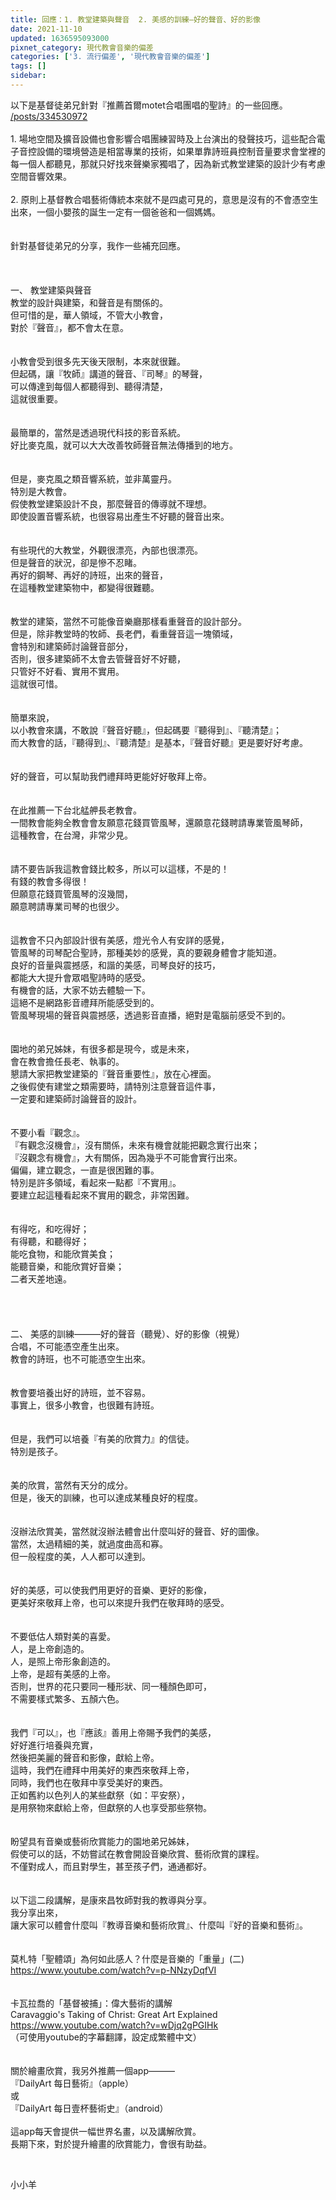 ```yaml
---
title: 回應：1. 教堂建築與聲音  2. 美感的訓練—好的聲音、好的影像
date: 2021-11-10
updated: 1636595093000
pixnet_category: 現代教會音樂的偏差
categories: ['3. 流行偏差', '現代教會音樂的偏差']
tags: []
sidebar: 
---
```


<div>以下是基督徒弟兄針對『推薦首爾motet合唱團唱的聖詩』的一些回應。</div>
<a href="/posts/334530972" target="_blank">/posts/334530972</a>
<div> </div>
<div>1. 場地空間及擴音設備也會影響合唱團練習時及上台演出的發聲技巧，這些配合電子音控設備的環境營造是相當專業的技術，如果單靠詩班員控制音量要求會堂裡的每一個人都聽見，那就只好找來聲樂家獨唱了，因為新式教堂建築的設計少有考慮空間音響效果。</div>
<div> </div>
<div>2. 原則上基督教合唱藝術傳統本來就不是四處可見的，意思是沒有的不會憑空生出來，一個小嬰孩的誕生一定有一個爸爸和一個媽媽。</div>
<div> </div>
<div> </div>
<div>針對基督徒弟兄的分享，我作一些補充回應。</div>
<div> </div>
<div> </div>
<div> </div>
<div>一、<span style="white-space:pre"> </span>教堂建築與聲音</div>
<div>教堂的設計與建築，和聲音是有關係的。</div>
<div>但可惜的是，華人領域，不管大小教會，</div>
<div>對於『聲音』，都不會太在意。</div>
<div> </div>
<div> </div>
<div>小教會受到很多先天後天限制，本來就很難。</div>
<div>但起碼，讓『牧師』講道的聲音、『司琴』的琴聲，</div>
<div>可以傳達到每個人都聽得到、聽得清楚，</div>
<div>這就很重要。</div>
<div> </div>
<div> </div>
<div>最簡單的，當然是透過現代科技的影音系統。</div>
<div>好比麥克風，就可以大大改善牧師聲音無法傳播到的地方。</div>
<div> </div>
<div> </div>
<div>但是，麥克風之類音響系統，並非萬靈丹。</div>
<div>特別是大教會。</div>
<div>假使教堂建築設計不良，那麼聲音的傳導就不理想。</div>
<div>即使設置音響系統，也很容易出產生不好聽的聲音出來。</div>
<div> </div>
<div> </div>
<div>有些現代的大教堂，外觀很漂亮，內部也很漂亮。</div>
<div>但是聲音的狀況，卻是慘不忍睹。</div>
<div>再好的鋼琴、再好的詩班，出來的聲音，</div>
<div>在這種教堂建築物中，都變得很難聽。</div>
<div> </div>
<div> </div>
<div>教堂的建築，當然不可能像音樂廳那樣看重聲音的設計部分。</div>
<div>但是，除非教堂時的牧師、長老們，看重聲音這一塊領域，</div>
<div>會特別和建築師討論聲音部分，</div>
<div>否則，很多建築師不太會去管聲音好不好聽，</div>
<div>只管好不好看、實用不實用。</div>
<div>這就很可惜。</div>
<div> </div>
<div> </div>
<div>簡單來說，</div>
<div>以小教會來講，不敢說『聲音好聽』，但起碼要『聽得到』、『聽清楚』；</div>
<div>而大教會的話，『聽得到』、『聽清楚』是基本，『聲音好聽』更是要好好考慮。</div>
<div> </div>
<div> </div>
<div>好的聲音，可以幫助我們禮拜時更能好好敬拜上帝。</div>
<div> </div>
<div> </div>
<div>在此推薦一下台北艋舺長老教會。</div>
<div>一間教會能夠全教會會友願意花錢買管風琴，還願意花錢聘請專業管風琴師，</div>
<div>這種教會，在台灣，非常少見。</div>
<div> </div>
<div> </div>
<div>請不要告訴我這教會錢比較多，所以可以這樣，不是的！</div>
<div>有錢的教會多得很！</div>
<div>但願意花錢買管風琴的沒幾間，</div>
<div>願意聘請專業司琴的也很少。</div>
<div> </div>
<div> </div>
<div>這教會不只內部設計很有美感，燈光令人有安詳的感覺，</div>
<div>管風琴的司琴配合聖詩，那種美妙的感覺，真的要親身體會才能知道。</div>
<div>良好的音量與震撼感，和諧的美感，司琴良好的技巧，</div>
<div>都能大大提升會眾唱聖詩時的感受。</div>
<div>有機會的話，大家不妨去體驗一下。</div>
<div>這絕不是網路影音禮拜所能感受到的。</div>
<div>管風琴現場的聲音與震撼感，透過影音直播，絕對是電腦前感受不到的。</div>
<div> </div>
<div> </div>
<div>園地的弟兄姊妹，有很多都是現今，或是未來，</div>
<div>會在教會擔任長老、執事的。</div>
<div>懇請大家把教堂建築的『聲音重要性』，放在心裡面。</div>
<div>之後假使有建堂之類需要時，請特別注意聲音這件事，</div>
<div>一定要和建築師討論聲音的設計。</div>
<div> </div>
<div> </div>
<div>不要小看『觀念』。</div>
<div>『有觀念沒機會』，沒有關係，未來有機會就能把觀念實行出來；</div>
<div>『沒觀念有機會』，大有關係，因為幾乎不可能會實行出來。</div>
<div>偏偏，建立觀念，一直是很困難的事。</div>
<div>特別是許多領域，看起來一點都『不實用』。</div>
<div>要建立起這種看起來不實用的觀念，非常困難。</div>
<div> </div>
<div> </div>
<div>有得吃，和吃得好；</div>
<div>有得聽，和聽得好；</div>
<div>能吃食物，和能欣賞美食；</div>
<div>能聽音樂，和能欣賞好音樂；</div>
<div>二者天差地遠。</div>
<div> </div>
<div> </div>
<div> </div>
<div> </div>
<div>二、<span style="white-space:pre"> </span>美感的訓練———好的聲音（聽覺）、好的影像（視覺）</div>
<div>合唱，不可能憑空產生出來。</div>
<div>教會的詩班，也不可能憑空生出來。</div>
<div> </div>
<div> </div>
<div>教會要培養出好的詩班，並不容易。</div>
<div>事實上，很多小教會，也很難有詩班。</div>
<div> </div>
<div> </div>
<div>但是，我們可以培養『有美的欣賞力』的信徒。</div>
<div>特別是孩子。</div>
<div> </div>
<div> </div>
<div>美的欣賞，當然有天分的成分。</div>
<div>但是，後天的訓練，也可以達成某種良好的程度。</div>
<div> </div>
<div> </div>
<div>沒辦法欣賞美，當然就沒辦法體會出什麼叫好的聲音、好的圖像。</div>
<div>當然，太過精細的美，就過度曲高和寡。</div>
<div>但一般程度的美，人人都可以達到。</div>
<div> </div>
<div> </div>
<div>好的美感，可以使我們用更好的音樂、更好的影像，</div>
<div>更美好來敬拜上帝，也可以來提升我們在敬拜時的感受。</div>
<div> </div>
<div> </div>
<div>不要低估人類對美的喜愛。</div>
<div>人，是上帝創造的。</div>
<div>人，是照上帝形象創造的。</div>
<div>上帝，是超有美感的上帝。</div>
<div>否則，世界的花只要同一種形狀、同一種顏色即可，</div>
<div>不需要樣式繁多、五顏六色。</div>
<div> </div>
<div> </div>
<div>我們『可以』，也『應該』善用上帝賜予我們的美感，</div>
<div>好好進行培養與充實，</div>
<div>然後把美麗的聲音和影像，獻給上帝。</div>
<div>這時，我們在禮拜中用美好的東西來敬拜上帝，</div>
<div>同時，我們也在敬拜中享受美好的東西。</div>
<div>正如舊約以色列人的某些獻祭（如：平安祭），</div>
<div>是用祭物來獻給上帝，但獻祭的人也享受那些祭物。</div>
<div> </div>
<div> </div>
<div>盼望具有音樂或藝術欣賞能力的園地弟兄姊妹，</div>
<div>假使可以的話，不妨嘗試在教會開設音樂欣賞、藝術欣賞的課程。</div>
<div>不僅對成人，而且對學生，甚至孩子們，通通都好。</div>
<div> </div>
<div> </div>
<div>以下這二段講解，是康來昌牧師對我的教導與分享。</div>
<div>我分享出來，</div>
<div>讓大家可以體會什麼叫『教導音樂和藝術欣賞』、什麼叫『好的音樂和藝術』。</div>
<div> </div>
<div> </div>
<div>莫札特「聖體頌」為何如此感人？什麼是音樂的「重量」(二)</div>
<div><a href="https://www.youtube.com/watch?v=p-NNzyDqfVI" target="_blank">https://www.youtube.com/watch?v=p-NNzyDqfVI</a></div>
<div> </div>
<div> </div>
<div>卡瓦拉喬的「基督被捕」：偉大藝術的講解</div>
<div>Caravaggio's Taking of Christ: Great Art Explained</div>
<div><a href="https://www.youtube.com/watch?v=wDjq2gPGIHk" target="_blank">https://www.youtube.com/watch?v=wDjq2gPGIHk</a></div>
<div>（可使用youtube的字幕翻譯，設定成繁體中文）</div>
<div> </div>
<div> </div>
<div>關於繪畫欣賞，我另外推薦一個app———</div>
<div>『DailyArt 每日藝術』（apple）</div>
<div>或</div>
<div>『DailyArt 每日壹杯藝術史』（android）</div>
<div> </div>
<div>這app每天會提供一幅世界名畫，以及講解欣賞。</div>
<div>長期下來，對於提升繪畫的欣賞能力，會很有助益。</div>
<p> </p>
<p>小小羊</p>
<p> </p>
